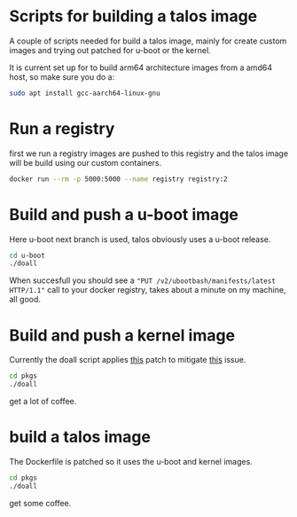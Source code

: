 # Scripts for building a talos image

A couple of scripts needed for build a talos image, mainly for create custom images and trying out patched for u-boot or the kernel.

It is current set up for to build arm64 architecture images from a amd64 host, so make sure you do a:

```bash
sudo apt install gcc-aarch64-linux-gnu
```

# Run a registry

first we run a registry images are pushed to this registry and the talos image will be build using our custom containers.

```bash
docker run --rm -p 5000:5000 --name registry registry:2
```

# Build and push a u-boot image

Here u-boot next branch is used, talos obviously uses a u-boot release.

```bash
cd u-boot
./doall
```

When succesfull you should see a 
```"PUT /v2/ubootbash/manifests/latest HTTP/1.1"```
call to your docker registry, takes about a minute on my machine, all good.

# Build and push a kernel image

Currently the doall script applies [this](https://patchwork.kernel.org/project/linux-pci/patch/20230623144100.34196-3-james.quinlan@broadcom.com/) patch to mitigate [this](https://bugzilla.kernel.org/show_bug.cgi?id=217276) issue.

```bash
cd pkgs
./doall
```

get a lot of coffee.

# build a talos image

The Dockerfile is patched so it uses the u-boot and kernel images.

```bash
cd pkgs
./doall
```

get some coffee.

